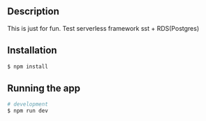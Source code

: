 ## Description

This is just for fun.
Test serverless framework sst + RDS(Postgres)

## Installation

```bash
$ npm install
```

## Running the app

```bash
# development
$ npm run dev
